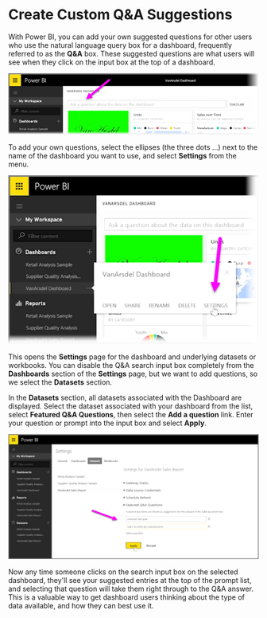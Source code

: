 <properties
   pageTitle="Create Custom Q & A Suggestions"
   description="Add your own questions to suggested Q & A dashboard prompts"
   services="powerbi"
   documentationCenter=""
   authors="davidiseminger"
   manager="mblythe"
   backup=""
   editor=""
   tags=""
   qualityFocus="no"
   qualityDate=""
   featuredVideoId="r6_i3O0km8o"
   featuredVideoThumb=""
   courseDuration="4m"/>

<tags
   ms.service="powerbi"
   ms.devlang="NA"
   ms.topic="article"
   ms.tgt_pltfrm="NA"
   ms.workload="powerbi"
   ms.date="06/22/2016"
   ms.author="davidi"/>

# Create Custom Q&A Suggestions

With Power BI, you can add your own suggested questions for other users who use the natural language query box for a dashboard, frequently referred to as the **Q&A** box. These suggested questions are what users will see when they click on the input box at the top of a dashboard.

![](media/powerbi-learning-4-3a-suggested-questions/4-3a_1.png)

To add your own questions, select the ellipses (the three dots ...) next to the name of the dashboard you want to use, and select **Settings** from the menu.

![](media/powerbi-learning-4-3a-suggested-questions/4-3a_2.png)

 This opens the **Settings** page for the dashboard and underlying datasets or workbooks. You can disable the Q&A search input box completely from the **Dashboards** section of the **Settings** page, but we want to add questions, so we select the **Datasets** section.

In the **Datasets** section, all datasets associated with the Dashboard are displayed. Select the dataset associated with your dashboard from the list,  select **Featured Q&A Questions**, then select the **Add a question** link. Enter your question or prompt into the input box and select **Apply**.

![](media/powerbi-learning-4-3a-suggested-questions/4-3a_3.png)

Now any time someone clicks on the search input box on the selected dashboard, they'll see your suggested entries at the top of the prompt list, and selecting that question will take them right through to the Q&A answer. This is a valuable way to get dashboard users thinking about the type of data available, and how they can best use it.
